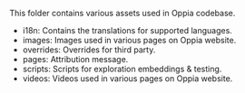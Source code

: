 This folder contains various assets used in Oppia codebase.

- i18n: Contains the translations for supported languages.
- images: Images used in various pages on Oppia website.
- overrides: Overrides for third party.
- pages: Attribution message.
- scripts: Scripts for exploration embeddings & testing.
- videos: Videos used in various pages on Oppia website.
